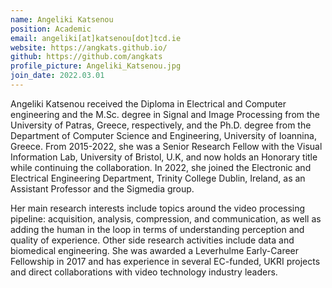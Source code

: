 ```yaml
---
name: Angeliki Katsenou
position: Academic
email: angeliki[at]katsenou[dot]tcd.ie
website: https://angkats.github.io/
github: https://github.com/angkats
profile_picture: Angeliki_Katsenou.jpg
join_date: 2022.03.01
---
```


Angeliki Katsenou received the Diploma in Electrical and Computer engineering and the M.Sc. degree in Signal and Image Processing from the University of Patras, Greece, respectively, and the Ph.D. degree from the Department of Computer Science and Engineering, University of Ioannina, Greece. From 2015-2022, she was a Senior Research Fellow with the Visual Information Lab, University of Bristol, U.K, and now holds an Honorary title while continuing the collaboration. In 2022, she joined the Electronic and Electrical Engineering Department, Trinity College Dublin, Ireland, as an Assistant Professor and the Sigmedia group.

Her main research interests include topics around the video processing pipeline: acquisition, analysis, compression, and communication, as well as adding the human in the loop in terms of understanding perception and quality of experience. Other side research activities include data and biomedical engineering. She was awarded a Leverhulme Early-Career Fellowship in 2017 and has experience in several EC-funded, UKRI projects and direct collaborations with video technology industry leaders.
